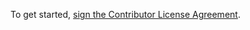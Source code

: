 To get started, <a href="https://www.clahub.com/agreements/Mojang/Sift">sign the Contributor License Agreement</a>.